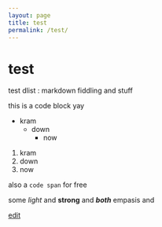```yaml
---
layout: page
title: test
permalink: /test/
---
```


# test

test dlist
:  markdown fiddling and stuff

this
    is a code block
    yay

* kram
  * down
    * now

1. kram
2. down
3. now

also a `code span` for free

some *light* and **strong** and ***both*** empasis and 


[edit](https://github.com/exfinium/isought/edit/master/test.md)
